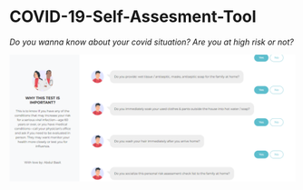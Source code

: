 # COVID-19-Self-Assesment-Tool

_Do you wanna know about your covid situation? Are you at high risk or not?_
<p>


![My image](https://github.com/basit21740/COVID-19-Self-Assesment-Tool/blob/main/appinterface.png?raw=true)
<p>

